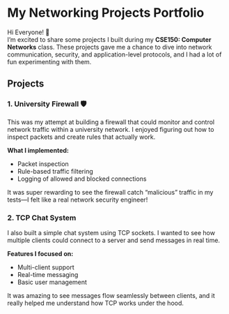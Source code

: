 # My Networking Projects Portfolio

Hi Everyone! 👋  
I’m excited to share some projects I built during my **CSE150: Computer Networks** class. These projects gave me a chance to dive into network communication, security, and application-level protocols, and I had a lot of fun experimenting with them.  

## Projects

### 1. University Firewall 🛡️
This was my attempt at building a firewall that could monitor and control network traffic within a university network. I enjoyed figuring out how to inspect packets and create rules that actually work.  

**What I implemented:**
- Packet inspection
- Rule-based traffic filtering
- Logging of allowed and blocked connections  

It was super rewarding to see the firewall catch “malicious” traffic in my tests—I felt like a real network security engineer!  

### 2. TCP Chat System
I also built a simple chat system using TCP sockets. I wanted to see how multiple clients could connect to a server and send messages in real time.  

**Features I focused on:**
- Multi-client support
- Real-time messaging
- Basic user management  

It was amazing to see messages flow seamlessly between clients, and it really helped me understand how TCP works under the hood.
